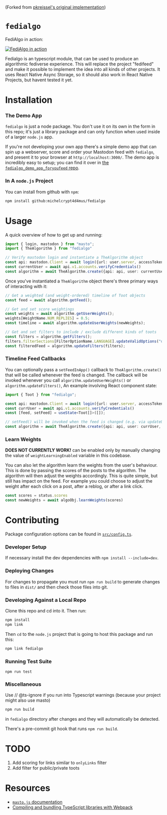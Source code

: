 <!-- [![Fedialgo Build and Test](https://github.com/pkreissel/fedialgo/actions/workflows/CI.yaml/badge.svg)](https://github.com/pkreissel/fedialgo/actions/workflows/CI.yaml) -->

(Forked from [pkreissel's original implementation](https://github.com/pkreissel/fedialgo))

# `fedialgo`
FediAlgo in action:

<!-- <div align="center"> -->
[![FediAlgo in action](https://img.youtube.com/vi/_0TaYxU1Tpk/0.jpg)](https://www.youtube.com/watch?v=_0TaYxU1Tpk)
<!-- </div> -->
<!-- https://www.youtube.com/watch?v=_0TaYxU1Tpk -->

Fedialgo is an typescript module, that can be used to produce an algorithmic fediverse experience. This will replace the project "fedifeed" and make it possible to implement the idea into all kinds of other projects. It uses React Native Async Storage, so it should also work in React Native Projects, but havent tested it yet.


# Installation
### The Demo App
`fedialgo` is just a node package. You don't use it on its own in the form in this repo; it's just a library package and can only function when used inside of a larger `node.js` app.

If you're not developing your own app there's a simple demo app that can spin up a webserver, score and order your Mastodon feed with `fedialgo`, and present it to your browser at `http://localhost:3000/`. The demo app is incredibly easy to setup; you can find it over in [the `fedialgo_demo_app_foryoufeed` repo](https://github.com/michelcrypt4d4mus/fedialgo_demo_app_foryoufeed).

### In A `node.js` Project
You can install from github with `npm`:

```bash
npm install github:michelcrypt4d4mus/fedialgo
```

# Usage
A quick overview of how to get up and running:

```typescript
import { login, mastodon } from "masto";
import { TheAlgorithm } from "fedialgo"

// Verify mastodon login and instantiate a TheAlgorithm object
const api: mastodon.Client = await login({url: user.server, accessToken: user.access_token});
const currentUser = await api.v1.accounts.verifyCredentials()
const algorithm = await TheAlgorithm.create({api: api, user: currentUser})
```

Once you've instantiated a `TheAlgorithm` object there's three primary ways of interacting with it:

```typescript
// Get a weighted (and weight-ordered) timeline of Toot objects
const feed = await algorithm.getFeed();

// Get and set score weightings
const weights = await algorithm.getUserWeights();
weights[WeightName.NUM_REPLIES] = 0.5;
const timeline = await algorithm.updateUserWeights(newWeights);

// Get and set filters to include / exclude different kinds of toots
const filters = algorithm.getFilters();
filters.filterSections[FilterOptionName.LANGUAGE].updateValidOptions("de", true);
const filteredFeed = algorithm.updateFilters(filters);
```

### Timeline Feed Callbacks
You can optionally pass a `setFeedInApp()` callback to `TheAlgorithm.create()` that will be called whenever the feed is changed. The callback will be invoked whenever you call `algorithm.updateUserWeights()` or `algorithm.updateFilters()`, An example involving React component state:

```typescript
import { Toot } from "fedialgo";

const api: mastodon.Client = await login({url: user.server, accessToken: user.access_token});
const currUser = await api.v1.accounts.verifyCredentials()
const [feed, setFeed] = useState<Toot[]>([]);

// setFeed() will be invoked when the feed is changed (e.g. via updateUserWeights() or updateFilters())
const algorithm = await TheAlgorithm.create({api: api, user: currUser, setFeedInApp: setFeed})
```

### Learn Weights
**DOES NOT CURRENTLY WORK!** can be enabled only by manually changing the value of `weightLearningEnabled` variable in this codebase.

You can also let the algorithm learn the weights from the user's behaviour. This is done by passing the scores of the posts to the algorithm. The algorithm will then adjust the weights accordingly. This is quite simple, but still has impact on the feed. For example you could choose to adjust the weight after each click on a post, after a reblog, or after a link click.

```typescript
const scores = status.scores
const newWeights = await algoObj.learnWeights(scores)
```


# Contributing
Package configuration options can be found in [`src/config.ts`](src/config.ts).

### Developer Setup
If necessary install the dev dependencies with `npm install --include=dev`.

### Deploying Changes
For changes to propagate you must run `npm run build` to generate changes to files in `dist/` and then check those files into git.

### Developing Against a Local Repo
Clone this repo and cd into it. Then run:

```bash
npm install
npm link
```

Then `cd` to the `node.js` project that is going to host this package and run this:
```bash
npm link fedialgo
```

### Running Test Suite
`npm run test`

### Miscellaneous
Use // @ts-ignore if you run into Typescript warnings (because your project might also use masto)

```bash
npm run build
```
in `fedialgo` directory after changes and they will automatically be detected.

There's a pre-commit git hook that runs `npm run build`.


# TODO
1. Add scoring for links similar to `onlyLinks` filter
1. Add filter for public/private toots


# Resources
* [`masto.js` documentation](https://neet.github.io/masto.js)
* [Compiling and bundling TypeScript libraries with Webpack](https://marcobotto.com/blog/compiling-and-bundling-typescript-libraries-with-webpack/)
